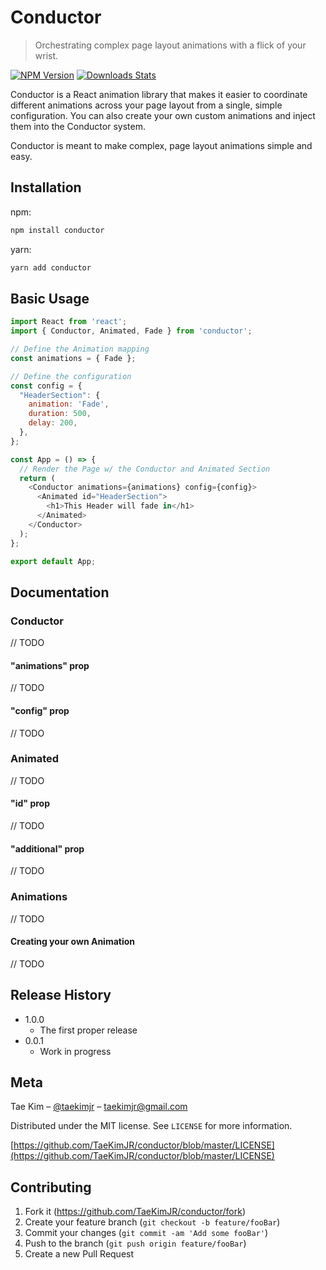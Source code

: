 # Conductor
> Orchestrating complex page layout animations with a flick of your wrist.

[![NPM Version][npm-image]][npm-url]
[![Downloads Stats][npm-downloads]][npm-url]

Conductor is a React animation library that makes it easier to coordinate different animations
across your page layout from a single, simple configuration. You can also create your own custom
animations and inject them into the Conductor system.

Conductor is meant to make complex, page layout animations simple and easy.

## Installation

npm:

```sh
npm install conductor
```

yarn:

```sh
yarn add conductor
```

## Basic Usage
```javascript
import React from 'react';
import { Conductor, Animated, Fade } from 'conductor';

// Define the Animation mapping
const animations = { Fade };

// Define the configuration
const config = {
  "HeaderSection": {
    animation: 'Fade',
    duration: 500,
    delay: 200,
  },
};

const App = () => {
  // Render the Page w/ the Conductor and Animated Section
  return (
    <Conductor animations={animations} config={config}>
      <Animated id="HeaderSection">
        <h1>This Header will fade in</h1>
      </Animated>
    </Conductor>
  );
};

export default App;
```

## Documentation
### Conductor
// TODO

#### "animations" prop
// TODO

#### "config" prop
// TODO

### Animated
// TODO

#### "id" prop
// TODO

#### "additional" prop
// TODO

### Animations
// TODO

#### Creating your own Animation
// TODO

## Release History
* 1.0.0
    * The first proper release
* 0.0.1
    * Work in progress

## Meta

Tae Kim – [@taekimjr](https://github.com/TaeKimJR) – taekimjr@gmail.com

Distributed under the MIT license. See ``LICENSE`` for more information.

[https://github.com/TaeKimJR/conductor/blob/master/LICENSE](https://github.com/TaeKimJR/conductor/blob/master/LICENSE)

## Contributing

1. Fork it (<https://github.com/TaeKimJR/conductor/fork>)
2. Create your feature branch (`git checkout -b feature/fooBar`)
3. Commit your changes (`git commit -am 'Add some fooBar'`)
4. Push to the branch (`git push origin feature/fooBar`)
5. Create a new Pull Request

<!-- Markdown link & img dfn's -->
[npm-image]: https://img.shields.io/npm/v/datadog-metrics.svg?style=flat-square
[npm-url]: https://npmjs.org/package/datadog-metrics
[npm-downloads]: https://img.shields.io/npm/dm/datadog-metrics.svg?style=flat-square


